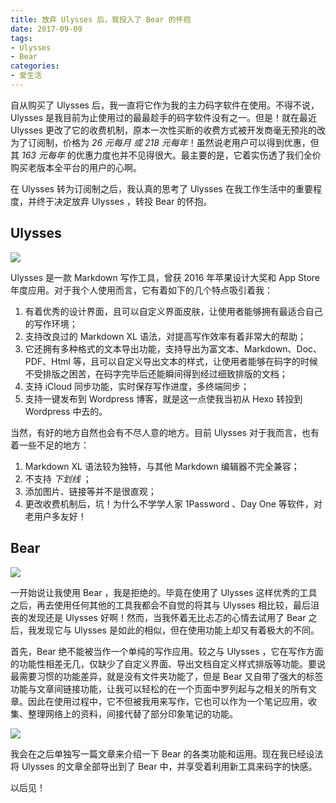 ```yaml
---
title: 放弃 Ulysses 后，我投入了 Bear 的怀抱
date: 2017-09-09
tags: 
- Ulysses
- Bear
categories: 
- 爱生活
---
```


自从购买了 Ulysses 后，我一直将它作为我的主力码字软件在使用。不得不说，Ulysses 是我目前为止使用过的最最趁手的码字软件没有之一。但是！就在最近 Ulysses 更改了它的收费机制，原本一次性买断的收费方式被开发商毫无预兆的改为了订阅制，价格为 *26 元每月 或 218 元每年*！虽然说老用户可以得到优惠，但其 *163 元每年* 的优惠力度也并不见得很大。最主要的是，它着实伤透了我们全价购买老版本全平台的用户的心啊。

在 Ulysses 转为订阅制之后，我认真的思考了 Ulysses 在我工作生活中的重要程度，并终于决定放弃 Ulysses ，转投 Bear 的怀抱。

<!--more-->

## Ulysses

![](https://hanatao-1254384827.cos.ap-shanghai.myqcloud.com/ulysses-to-bear-1.JPG)

Ulysses 是一款 Markdown 写作工具，曾获 2016 年苹果设计大奖和 App Store 年度应用。对于我个人使用而言，它有着如下的几个特点吸引着我：

1. 有着优秀的设计界面，且可以自定义界面皮肤，让使用者能够拥有最适合自己的写作环境；
2. 支持改良过的 Markdown XL 语法，对提高写作效率有着非常大的帮助；
3. 它还拥有多种格式的文本导出功能，支持导出为富文本、Markdown、Doc、PDF、Html 等，且可以自定义导出文本的样式，让使用者能够在码字的时候不受排版之困苦，在码字完毕后还能瞬间得到经过细致排版的文档；
4. 支持 iCloud 同步功能，实时保存写作进度，多终端同步；
5. 支持一键发布到 Wordpress 博客，就是这一点使我当初从 Hexo 转投到 Wordpress 中去的。

当然，有好的地方自然也会有不尽人意的地方。目前 Ulysses 对于我而言，也有着一些不足的地方：

1. Markdown XL 语法较为独特，与其他 Markdown 编辑器不完全兼容；
2. 不支持 _下划线_ ；
3. 添加图片、链接等并不是很直观；
4. 更改收费机制后，坑！为什么不学学人家 1Password 、Day One 等软件，对老用户多友好！

## Bear

![](https://hanatao-1254384827.cos.ap-shanghai.myqcloud.com/ulysses-to-bear-2.PNG)

一开始说让我使用 Bear ，我是拒绝的。毕竟在使用了 Ulysses 这样优秀的工具之后，再去使用任何其他的工具我都会不自觉的将其与 Ulysses 相比较，最后沮丧的发现还是 Ulysses 好啊！然而，当我怀着无比忐忑的心情去试用了 Bear 之后，我发现它与 Ulysses 是如此的相似，但在使用功能上却又有着极大的不同。

首先，Bear 绝不能被当作一个单纯的写作应用。较之与 Ulysses ，它在写作方面的功能性相差无几，仅缺少了自定义界面、导出文档自定义样式排版等功能。要说最需要习惯的功能差异，就是没有文件夹功能了，但是 Bear 又自带了强大的标签功能与文章间链接功能，让我可以轻松的在一个页面中罗列起与之相关的所有文章。因此在使用过程中，它不但被我用来写作，它也可以作为一个笔记应用，收集、整理网络上的资料，间接代替了部分印象笔记的功能。

![](https://hanatao-1254384827.cos.ap-shanghai.myqcloud.com/ulysses-to-bear-3.JPG)

我会在之后单独写一篇文章来介绍一下 Bear 的各类功能和运用。现在我已经设法将 Ulysses 的文章全部导出到了 Bear 中，并享受着利用新工具来码字的快感。

以后见！